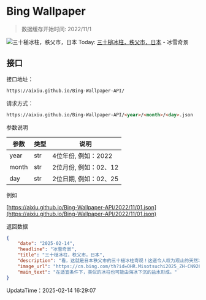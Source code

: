 # Bing Wallpaper

> 数据缓存开始时间: 2022/11/1

![三十槌冰柱，秩父市，日本](https://cn.bing.com/th?id=OHR.Misotsuchi2025_ZH-CN9260395680_1920x1080.webp)
Today: [三十槌冰柱，秩父市，日本](https://cn.bing.com/th?id=OHR.Misotsuchi2025_ZH-CN9260395680_1920x1080.webp) - 冰雪奇景

## 接口

接口地址：

```html
https://aixiu.github.io/Bing-Wallpaper-API/
```

请求方式：

```html
https://aixiu.github.io/Bing-Wallpaper-API/<year>/<month>/<day>.json
```

参数说明

| 参数 | 类型 | 说明 |
| - | - | - |
| year | str | 4位年份, 例如：2022 |
| month | str | 2位月份, 例如：02、12 |
| day | str | 2位日期, 例如：02、25 |

例如

[https://aixiu.github.io/Bing-Wallpaper-API/2022/11/01.json](https://aixiu.github.io/Bing-Wallpaper-API/2022/11/01.json)

返回数据

```json
{
    "date": "2025-02-14",
    "headline": "冰雪奇景",
    "title": "三十槌冰柱，秩父市，日本",
    "description": "看，这就是日本秩父市的三十槌冰柱奇观！这道令人叹为观止的天然冰墙宽约98英尺，高约33英尺，由泉水沿岩壁流下结冰而成。这一景观每年仅在1月中旬至2月中旬开放，夜幕降临时还会点亮彩灯，仿佛置身于冬日童话世界。",
    "image_url": "https://cn.bing.com/th?id=OHR.Misotsuchi2025_ZH-CN9260395680_1920x1080.webp",
    "main_text": "在适宜条件下，类似的冰柱也可能由海冰下沉的盐水形成。"
}
```

UpdataTime：2025-02-14 16:29:07
